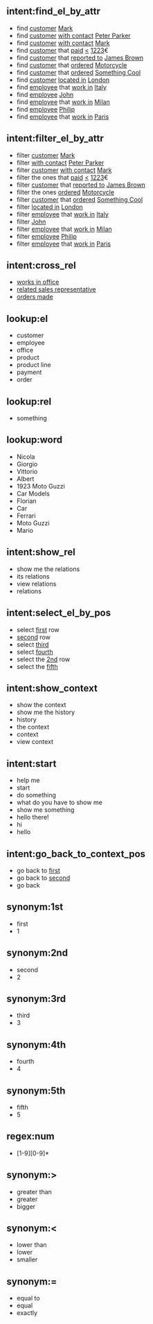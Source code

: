 ## intent:find_el_by_attr
- find [customer](el) [Mark](word)
- find [customer](el) [with contact](attr) [Peter Parker](word)
- find [customer](el) [with contact](attr) [Mark](word)
- find [customer](el) that [paid](attr) [<](num_op) [1223](num)€
- find [customer](el) that [reported to](attr) [James Brown](word)
- find [customer](el) that [ordered](attr) [Motorcycle](word)
- find [customer](el) that [ordered](attr) [Something Cool](word)
- find [customer](el) [located in](attr) [London](word)
- find [employee](el) that [work in](attr) [Italy](word) 
- find [employee](el) [John](word)
- find [employee](el) that [work in](attr) [Milan](word)
- find [employee](el) [Philip](word)
- find [employee](el) that [work in](attr) [Paris](word)

## intent:filter_el_by_attr
- filter [customer](el) [Mark](word)
- filter [with contact](attr) [Peter Parker](word)
- filter [customer](el) [with contact](attr) [Mark](word)
- filter the ones that [paid](attr) [<](num_op) [1223](num)€
- filter [customer](el) that [reported to](attr) [James Brown](word)
- filter the ones [ordered](attr) [Motorcycle](word)
- filter [customer](el) that [ordered](attr) [Something Cool](word)
- filter [located in](attr) [London](word)
- filter [employee](el) that [work in](attr) [Italy](word) 
- filter [John](word)
- filter [employee](el) that [work in](attr) [Milan](word)
- filter [employee](el) [Philip](word)
- filter [employee](el) that [work in](attr) [Paris](word)

## intent:cross_rel
- [works in office](rel)
- [related sales representative](rel)
- [orders made](rel)

## lookup:el
- customer
- employee
- office
- product
- product line
- payment
- order

## lookup:rel
- something

## lookup:word
- Nicola
- Giorgio
- Vittorio
- Albert
- 1923 Moto Guzzi
- Car Models
- Florian
- Car
- Ferrari
- Moto Guzzi
- Mario

## intent:show_rel
- show me the relations
- its relations
- view relations
- relations

## intent:select_el_by_pos
- select [first](pos) row
- [second](pos) row
- select [third](pos)
- select [fourth](pos)
- select the [2nd](pos) row
- select the [fifth](pos)

## intent:show_context
- show the context
- show me the history
- history
- the context
- context
- view context

## intent:start
- help me
- start
- do something
- what do you have to show me
- show me something
- hello there!
- hi
- hello

## intent:go_back_to_context_pos
- go back to [first](pos)
- go back to [second](pos)
- go back

## synonym:1st
- first
- 1
## synonym:2nd
- second
- 2
## synonym:3rd
- third
- 3
## synonym:4th
- fourth
- 4
## synonym:5th
- fifth
- 5

## regex:num
- [1-9][0-9]*

## synonym:>
- greater than
- greater
- bigger
## synonym:<
- lower than
- lower
- smaller
## synonym:=
- equal to
- equal
- exactly